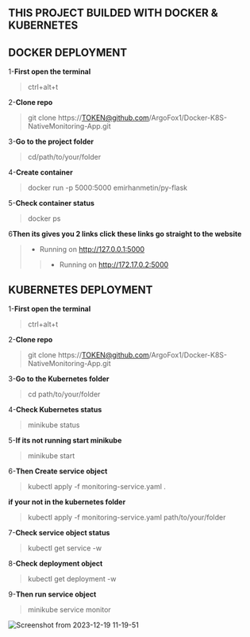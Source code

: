 ## THIS PROJECT BUILDED WITH DOCKER & KUBERNETES
## DOCKER DEPLOYMENT
1-**First open the terminal**
> ctrl+alt+t

2-**Clone repo**
>git clone https://TOKEN@github.com/ArgoFox1/Docker-K8S-NativeMonitoring-App.git

3-**Go to the project folder**
>cd/path/to/your/folder

4-**Create container**
> docker run -p 5000:5000 emirhanmetin/py-flask

5-**Check container status**
> docker ps

6**Then its gives you 2 links click these links go straight to the website**
>  * Running on http://127.0.0.1:5000
>> * Running on http://172.17.0.2:5000

## KUBERNETES DEPLOYMENT
1-**First open the terminal**
> ctrl+alt+t

2-**Clone repo**
>git clone https://TOKEN@github.com/ArgoFox1/Docker-K8S-NativeMonitoring-App.git

3-**Go to the Kubernetes folder**
> cd path/to/your/folder

4-**Check Kubernetes status**
> minikube status

5-**If its not running start minikube**
> minikube start

6-**Then Create service object**
> kubectl apply -f monitoring-service.yaml .

**if your not in the kubernetes folder** 
>kubectl apply -f monitoring-service.yaml path/to/your/folder

7-**Check service object status**
> kubectl get service -w

8-**Check deployment object**
> kubectl get deployment -w

9-**Then run service object**
> minikube service monitor

![Screenshot from 2023-12-19 11-19-51](https://github.com/ArgoFox1/Docker-K8S-NativeMonitoring-App/assets/105239243/0bd14bb2-f115-42b0-8c07-f83cd5cfd8c4)
